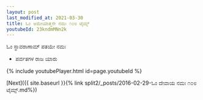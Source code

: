 ```yaml
---
layout: post
last_modified_at: 2021-03-30
title: ಓಂ ಅಮೇಯಾತ್ಮನೇ ನಮಃ ೧೦೮ ಟೈಮ್ಸ್
youtubeId: 23kndmMNn2k
---
```

 
 
 ಓಂ ಸ್ಥಾವರಾಣಾಮ್ ಪತಯೇ ನಮಃ  
 
 -  ಪರ್ವತಗಳ ರಾಜ ಯಾರು 
 
  
 
  
 
 
 
 
 
 


{% include youtubePlayer.html id=page.youtubeId %}
 
[Next]({{ site.baseurl }}{% link  split2/_posts/2016-02-29-ಓಂ ದೇವಾಯ ನಮಃ ೧೦೮ ಟೈಮ್ಸ್.md%})
 
